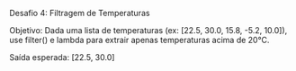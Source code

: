 Desafio 4: Filtragem de Temperaturas

Objetivo: Dada uma lista de temperaturas (ex: [22.5, 30.0, 15.8, -5.2, 10.0]), use filter() e lambda para extrair apenas temperaturas acima de 20°C.

Saída esperada: [22.5, 30.0]